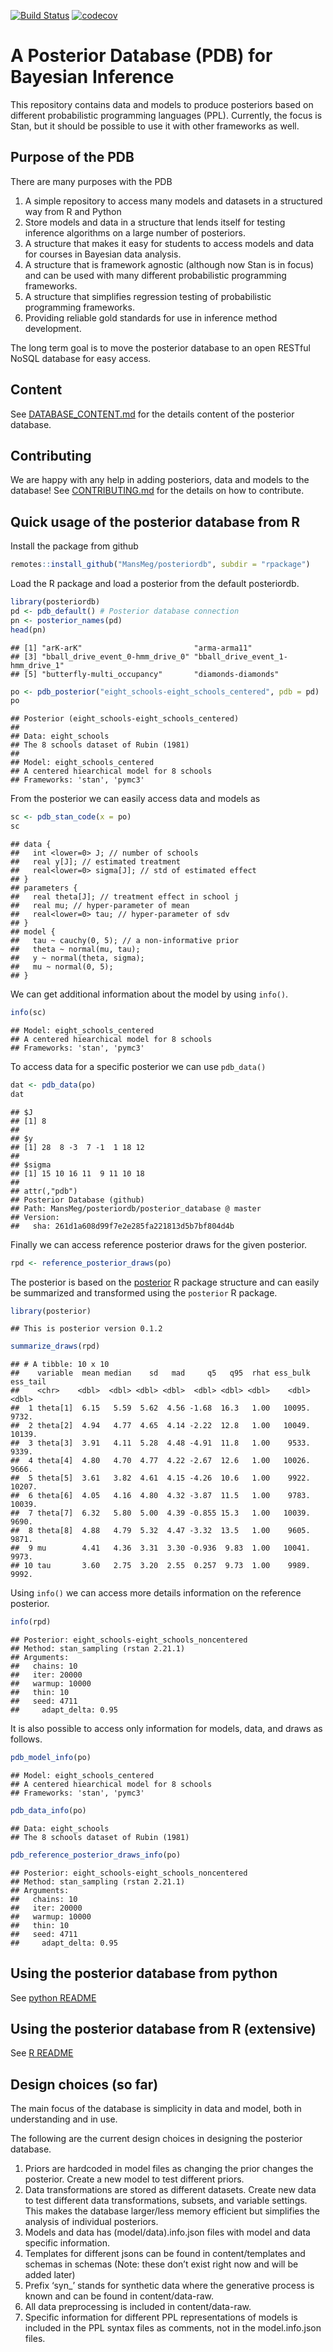 <!-- README.md is generated from README.Rmd. Please edit that file -->

[![Build
Status](https://travis-ci.org/MansMeg/posteriordb.svg?branch=master)](https://travis-ci.org/MansMeg/posteriordb)
[![codecov](https://codecov.io/gh/MansMeg/posteriordb/branch/master/graph/badge.svg)](https://codecov.io/gh/MansMeg/posteriordb)

A Posterior Database (PDB) for Bayesian Inference
=================================================

This repository contains data and models to produce posteriors based on
different probabilistic programming languages (PPL). Currently, the
focus is Stan, but it should be possible to use it with other frameworks
as well.

Purpose of the PDB
------------------

There are many purposes with the PDB

1.  A simple repository to access many models and datasets in a
    structured way from R and Python
2.  Store models and data in a structure that lends itself for testing
    inference algorithms on a large number of posteriors.
3.  A structure that makes it easy for students to access models and
    data for courses in Bayesian data analysis.
4.  A structure that is framework agnostic (although now Stan is in
    focus) and can be used with many different probabilistic programming
    frameworks.
5.  A structure that simplifies regression testing of probabilistic
    programming frameworks.
6.  Providing reliable gold standards for use in inference method
    development.

The long term goal is to move the posterior database to an open RESTful
NoSQL database for easy access.

Content
-------

See
[DATABASE\_CONTENT.md](https://github.com/MansMeg/posteriordb/blob/master/doc/DATABASE_CONTENT.md)
for the details content of the posterior database.

Contributing
------------

We are happy with any help in adding posteriors, data and models to the
database! See
[CONTRIBUTING.md](https://github.com/MansMeg/posteriordb/blob/master/doc/CONTRIBUTING.md)
for the details on how to contribute.

Quick usage of the posterior database from R
--------------------------------------------

Install the package from github

``` r
remotes::install_github("MansMeg/posteriordb", subdir = "rpackage")
```

Load the R package and load a posterior from the default posteriordb.

``` r
library(posteriordb)
pd <- pdb_default() # Posterior database connection
pn <- posterior_names(pd)
head(pn)
```

    ## [1] "arK-arK"                         "arma-arma11"                    
    ## [3] "bball_drive_event_0-hmm_drive_0" "bball_drive_event_1-hmm_drive_1"
    ## [5] "butterfly-multi_occupancy"       "diamonds-diamonds"

``` r
po <- pdb_posterior("eight_schools-eight_schools_centered", pdb = pd)
po
```

    ## Posterior (eight_schools-eight_schools_centered)
    ## 
    ## Data: eight_schools
    ## The 8 schools dataset of Rubin (1981)
    ## 
    ## Model: eight_schools_centered
    ## A centered hiearchical model for 8 schools
    ## Frameworks: 'stan', 'pymc3'

From the posterior we can easily access data and models as

``` r
sc <- pdb_stan_code(x = po)
sc
```

    ## data {
    ##   int <lower=0> J; // number of schools
    ##   real y[J]; // estimated treatment
    ##   real<lower=0> sigma[J]; // std of estimated effect
    ## }
    ## parameters {
    ##   real theta[J]; // treatment effect in school j
    ##   real mu; // hyper-parameter of mean
    ##   real<lower=0> tau; // hyper-parameter of sdv
    ## }
    ## model {
    ##   tau ~ cauchy(0, 5); // a non-informative prior
    ##   theta ~ normal(mu, tau);
    ##   y ~ normal(theta, sigma);
    ##   mu ~ normal(0, 5);
    ## }

We can get additional information about the model by using `info()`.

``` r
info(sc)
```

    ## Model: eight_schools_centered
    ## A centered hiearchical model for 8 schools
    ## Frameworks: 'stan', 'pymc3'

To access data for a specific posterior we can use `pdb_data()`

``` r
dat <- pdb_data(po)
dat
```

    ## $J
    ## [1] 8
    ## 
    ## $y
    ## [1] 28  8 -3  7 -1  1 18 12
    ## 
    ## $sigma
    ## [1] 15 10 16 11  9 11 10 18
    ## 
    ## attr(,"pdb")
    ## Posterior Database (github)
    ## Path: MansMeg/posteriordb/posterior_database @ master
    ## Version:
    ##   sha: 261d1a608d99f7e2e285fa221813d5b7bf804d4b

Finally we can access reference posterior draws for the given posterior.

``` r
rpd <- reference_posterior_draws(po)
```

The posterior is based on the
[posterior](https://github.com/jgabry/posterior) R package structure and
can easily be summarized and transformed using the `posterior` R
package.

``` r
library(posterior)
```

    ## This is posterior version 0.1.2

``` r
summarize_draws(rpd)
```

    ## # A tibble: 10 x 10
    ##    variable  mean median    sd   mad     q5   q95  rhat ess_bulk ess_tail
    ##    <chr>    <dbl>  <dbl> <dbl> <dbl>  <dbl> <dbl> <dbl>    <dbl>    <dbl>
    ##  1 theta[1]  6.15   5.59  5.62  4.56 -1.68  16.3   1.00   10095.    9732.
    ##  2 theta[2]  4.94   4.77  4.65  4.14 -2.22  12.8   1.00   10049.   10139.
    ##  3 theta[3]  3.91   4.11  5.28  4.48 -4.91  11.8   1.00    9533.    9339.
    ##  4 theta[4]  4.80   4.70  4.77  4.22 -2.67  12.6   1.00   10026.    9666.
    ##  5 theta[5]  3.61   3.82  4.61  4.15 -4.26  10.6   1.00    9922.   10207.
    ##  6 theta[6]  4.05   4.16  4.80  4.32 -3.87  11.5   1.00    9783.   10039.
    ##  7 theta[7]  6.32   5.80  5.00  4.39 -0.855 15.3   1.00   10039.    9690.
    ##  8 theta[8]  4.88   4.79  5.32  4.47 -3.32  13.5   1.00    9605.    9871.
    ##  9 mu        4.41   4.36  3.31  3.30 -0.936  9.83  1.00   10041.    9973.
    ## 10 tau       3.60   2.75  3.20  2.55  0.257  9.73  1.00    9989.    9992.

Using `info()` we can access more details information on the reference
posterior.

``` r
info(rpd)
```

    ## Posterior: eight_schools-eight_schools_noncentered
    ## Method: stan_sampling (rstan 2.21.1)
    ## Arguments:
    ##   chains: 10
    ##   iter: 20000
    ##   warmup: 10000
    ##   thin: 10
    ##   seed: 4711
    ##     adapt_delta: 0.95

It is also possible to access only information for models, data, and
draws as follows.

``` r
pdb_model_info(po)
```

    ## Model: eight_schools_centered
    ## A centered hiearchical model for 8 schools
    ## Frameworks: 'stan', 'pymc3'

``` r
pdb_data_info(po)
```

    ## Data: eight_schools
    ## The 8 schools dataset of Rubin (1981)

``` r
pdb_reference_posterior_draws_info(po)
```

    ## Posterior: eight_schools-eight_schools_noncentered
    ## Method: stan_sampling (rstan 2.21.1)
    ## Arguments:
    ##   chains: 10
    ##   iter: 20000
    ##   warmup: 10000
    ##   thin: 10
    ##   seed: 4711
    ##     adapt_delta: 0.95

Using the posterior database from python
----------------------------------------

See [python README](./python/README.md)

Using the posterior database from R (extensive)
-----------------------------------------------

See [R README](./rpackage/README.md)

Design choices (so far)
-----------------------

The main focus of the database is simplicity in data and model, both in
understanding and in use.

The following are the current design choices in designing the posterior
database.

1.  Priors are hardcoded in model files as changing the prior changes
    the posterior. Create a new model to test different priors.
2.  Data transformations are stored as different datasets. Create new
    data to test different data transformations, subsets, and variable
    settings. This makes the database larger/less memory efficient but
    simplifies the analysis of individual posteriors.
3.  Models and data has (model/data).info.json files with model and data
    specific information.
4.  Templates for different jsons can be found in content/templates and
    schemas in schemas (Note: these don’t exist right now and will be
    added later)
5.  Prefix ‘syn\_’ stands for synthetic data where the generative
    process is known and can be found in content/data-raw.
6.  All data preprocessing is included in content/data-raw.
7.  Specific information for different PPL representations of models is
    included in the PPL syntax files as comments, not in the
    model.info.json files.
